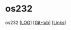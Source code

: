 # os232
os232
[[LOG](TXT/mylog.txt)] [[GitHub](https://github.com/hunnania/os232/)] [[Links](TXT/links.md)]
